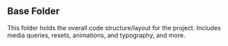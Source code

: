 ## Base Folder

This folder holds the overall code structure/layout for the project. Includes media queries, resets, animations, and typography, and more.
